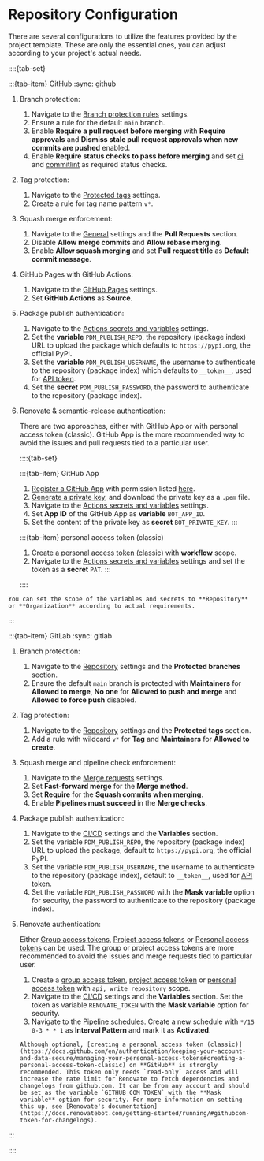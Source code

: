 # Repository Configuration

There are several configurations to utilize the features provided by the project template. These are only the essential ones, you can adjust according to your project's actual needs.

::::{tab-set}

:::{tab-item} GitHub
:sync: github

1. Branch protection:
    1. Navigate to the [Branch protection rules](https://github.com/serious-scaffold/ss-python/settings/branches) settings.
    1. Ensure a rule for the default `main` branch.
    1. Enable **Require a pull request before merging** with **Require approvals** and **Dismiss stale pull request approvals when new commits are pushed** enabled.
    1. Enable **Require status checks to pass before merging** and set [ci](https://github.com/serious-scaffold/ss-python/actions/workflows/ci.yml) and [commitlint](https://github.com/serious-scaffold/ss-python/actions/workflows/commitlint.yml) as required status checks.
1. Tag protection:
    1. Navigate to the [Protected tags](https://github.com/serious-scaffold/ss-python/settings/tag_protection) settings.
    1. Create a rule for tag name pattern `v*`.
1. Squash merge enforcement:
    1. Navigate to the [General](https://github.com/serious-scaffold/ss-python/settings) settings and the **Pull Requests** section.
    1. Disable **Allow merge commits** and **Allow rebase merging**.
    1. Enable **Allow squash merging** and set **Pull request title** as **Default commit message**.
1. GitHub Pages with GitHub Actions:
    1. Navigate to the [GitHub Pages](https://github.com/serious-scaffold/ss-python/settings/pages) settings.
    1. Set **GitHub Actions** as **Source**.
1. Package publish authentication:
    1. Navigate to the [Actions secrets and variables](https://github.com/serious-scaffold/ss-python/settings/secrets/actions) settings.
    1. Set the **variable** `PDM_PUBLISH_REPO`, the repository (package index) URL to upload the package which defaults to `https://pypi.org`, the official PyPI.
    1. Set the **variable** `PDM_PUBLISH_USERNAME`, the username to authenticate to the repository (package index) which defaults to `__token__`, used for [API token](https://pypi.org/help/#apitoken).
    1. Set the **secret** `PDM_PUBLISH_PASSWORD`, the password to authenticate to the repository (package index).
1. Renovate & semantic-release authentication:

    There are two approaches, either with GitHub App or with personal access token (classic). GitHub App is the more recommended way to avoid the issues and pull requests tied to a particular user.

    ::::{tab-set}

    :::{tab-item} GitHub App
    1. [Register a GitHub App](https://docs.github.com/en/apps/creating-github-apps/registering-a-github-app/registering-a-github-app) with permission listed [here](https://docs.renovatebot.com/modules/platform/github/#running-as-a-github-app).
    1. [Generate a private key](https://docs.github.com/en/apps/creating-github-apps/authenticating-with-a-github-app/managing-private-keys-for-github-apps#generating-private-keys), and download the private key as a `.pem` file.
    1. Navigate to the [Actions secrets and variables](https://github.com/serious-scaffold/ss-python/settings/secrets/actions) settings.
    1. Set **App ID** of the GitHub App as **variable** `BOT_APP_ID`.
    1. Set the content of the private key as **secret** `BOT_PRIVATE_KEY`.
    :::

    :::{tab-item} personal access token (classic)
    1. [Create a personal access token (classic)](https://docs.github.com/en/authentication/keeping-your-account-and-data-secure/managing-your-personal-access-tokens#creating-a-personal-access-token-classic) with **workflow** scope.
    1. Navigate to the [Actions secrets and variables](https://github.com/serious-scaffold/ss-python/settings/secrets/actions) settings and set the token as a **secret** `PAT`.
    :::

    ::::

```{note}
You can set the scope of the variables and secrets to **Repository** or **Organization** according to actual requirements.
```

:::

:::{tab-item} GitLab
:sync: gitlab

1. Branch protection:
    1. Navigate to the [Repository](https://gitlab.com/serious-scaffold/ss-python/-/settings/repository) settings and the **Protected branches** section.
    1. Ensure the default `main` branch is protected with **Maintainers** for **Allowed to merge**, **No one** for **Allowed to push and merge** and **Allowed to force push** disabled.
1. Tag protection:
    1. Navigate to the [Repository](https://gitlab.com/serious-scaffold/ss-python/-/settings/repository) settings and the **Protected tags** section.
    1. Add a rule with wildcard `v*` for **Tag** and **Maintainers** for **Allowed to create**.
1. Squash merge and pipeline check enforcement:
    1. Navigate to the [Merge requests](https://gitlab.com/serious-scaffold/ss-python/-/settings/merge_requests) settings.
    1. Set **Fast-forward merge** for the **Merge method**.
    1. Set **Require** for the **Squash commits when merging**.
    1. Enable **Pipelines must succeed** in the **Merge checks**.
1. Package publish authentication:
    1. Navigate to the [CI/CD](https://gitlab.com/serious-scaffold/ss-python/-/settings/ci_cd) settings and the **Variables** section.
    1. Set the variable `PDM_PUBLISH_REPO`, the repository (package index) URL to upload the package, default to `https://pypi.org`, the official PyPI.
    1. Set the variable `PDM_PUBLISH_USERNAME`, the username to authenticate to the repository (package index), default to `__token__`, used for [API token](https://pypi.org/help/#apitoken).
    1. Set the variable `PDM_PUBLISH_PASSWORD` with the **Mask variable** option for security, the password to authenticate to the repository (package index).
1. Renovate authentication:

    Either [Group access tokens](https://docs.gitlab.com/ee/user/group/settings/group_access_tokens.html), [Project access tokens](https://docs.gitlab.com/ee/user/project/settings/project_access_tokens.html) or [Personal access tokens](https://docs.gitlab.com/ee/user/profile/personal_access_tokens.html) can be used. The group or project access tokens are more recommended to avoid the issues and merge requests tied to particular user.

    1. Create a [group access token](https://gitlab.com/groups/serious-scaffold/-/settings/access_tokens), [project access token](https://gitlab.com/serious-scaffold/ss-python/-/settings/access_tokens) or [personal access token](https://gitlab.com/-/user_settings/personal_access_tokens) with `api, write_repository` scope.
    1. Navigate to the [CI/CD](https://gitlab.com/serious-scaffold/ss-python/-/settings/ci_cd) settings and the **Variables** section. Set the token as variable `RENOVATE_TOKEN` with the **Mask variable** option for security.
    1. Navigate to the [Pipeline schedules](https://gitlab.com/serious-scaffold/ss-python/-/pipeline_schedules). Create a new schedule with `*/15 0-3 * * 1` as **Interval Pattern** and mark it as **Activated**.

    ```{note}
    Although optional, [creating a personal access token (classic)](https://docs.github.com/en/authentication/keeping-your-account-and-data-secure/managing-your-personal-access-tokens#creating-a-personal-access-token-classic) on **GitHub** is strongly recommended. This token only needs `read-only` access and will increase the rate limit for Renovate to fetch dependencies and changelogs from github.com. It can be from any account and should be set as the variable `GITHUB_COM_TOKEN` with the **Mask variable** option for security. For more information on setting this up, see [Renovate's documentation](https://docs.renovatebot.com/getting-started/running/#githubcom-token-for-changelogs).
    ```

:::

::::
